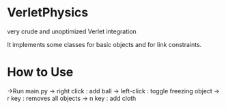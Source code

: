 # VerletPhysics
very crude and unoptimized Verlet integration

It implements some classes for basic objects and for link constraints.

# How to Use

->Run main.py
-> right click : add ball
-> left-click : toggle freezing object
-> r key : removes all objects
-> n key : add cloth
